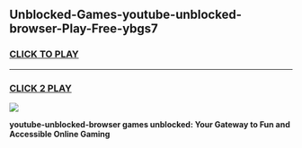 
## Unblocked-Games-youtube-unblocked-browser-Play-Free-ybgs7
<h3>
<a href="https://premium76.site?title=youtube-unblocked-browser&ref=18A1">CLICK TO PLAY</a></h3>
<hr>

<h3>
<a href="https://premium76.site?title=youtube-unblocked-browser&ref=18A1">CLICK 2 PLAY</a>
  
</h3>

<a href="https://premium76.site?title=youtube-unblocked-browser&ref=18A1"><img src="https://clearcache.store/games.png"></a>


**youtube-unblocked-browser games unblocked: Your Gateway to Fun and Accessible Online Gaming**
